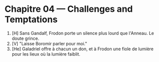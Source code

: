 # Chapitre 04 — Challenges and Temptations

1. [H] Sans Gandalf, Frodon porte un silence plus lourd que l'Anneau. Le doute grince.
2. [V] "Laisse Boromir parler pour moi."
3. [He] Galadriel offre à chacun un don, et à Frodon une fiole de lumière pour les lieux où la lumière faiblit.
